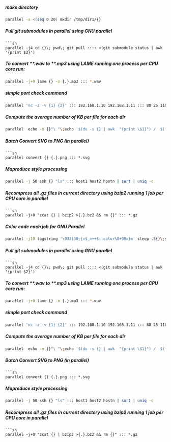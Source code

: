 ##### make directory
```sh
parallel -a <(seq 0 20) mkdir /tmp/dir1/{}
```

##### Pull git submodules in parallel using GNU parallel
```
```sh
parallel -j4 cd {}\; pwd\; git pull :::: <(git submodule status | awk '{print $2}')
```

##### To convert **.wav to **.mp3 using LAME running one process per CPU core run:
```sh
parallel -j+0 lame {} -o {.}.mp3 ::: *.wav
```

##### simple port check command
```sh
parallel 'nc -z -v {1} {2}' ::: 192.168.1.10 192.168.1.11 ::: 80 25 110
```

##### Compute the average number of KB per file for each dir
```sh
parallel  echo -n {}"\ "\;echo '$(du -s {} | awk  "{print \$1}") /  $(find {} | wc -l)' \| bc -l ::: *
```

##### Batch Convert SVG to PNG (in parallel)
```
```sh
parallel convert {} {.}.png ::: *.svg
```

##### Mapreduce style processing
```sh
parallel -j 50 ssh {} "ls" ::: host1 host2 hostn | sort | uniq -c
```

##### Recompress all .gz files in current directory using bzip2 running 1 job per CPU core in parallel
```
```sh
parallel -j+0 "zcat {} | bzip2 >{.}.bz2 && rm {}" ::: *.gz
```

##### Color code each job for GNU Parallel
```sh
parallel -j10 tagstring '\033[30;{=$_=++$::color%8+90=}m' sleep .3{}\;seq {} ::: {1..10}
```

##### Pull git submodules in parallel using GNU parallel
```
```sh
parallel -j4 cd {}\; pwd\; git pull :::: <(git submodule status | awk '{print $2}')
```

##### To convert **.wav to **.mp3 using LAME running one process per CPU core run:
```sh
parallel -j+0 lame {} -o {.}.mp3 ::: *.wav
```

##### simple port check command
```sh
parallel 'nc -z -v {1} {2}' ::: 192.168.1.10 192.168.1.11 ::: 80 25 110
```

##### Compute the average number of KB per file for each dir
```sh
parallel  echo -n {}"\ "\;echo '$(du -s {} | awk  "{print \$1}") /  $(find {} | wc -l)' \| bc -l ::: *
```

##### Batch Convert SVG to PNG (in parallel)
```
```sh
parallel convert {} {.}.png ::: *.svg
```

##### Mapreduce style processing
```sh
parallel -j 50 ssh {} "ls" ::: host1 host2 hostn | sort | uniq -c
```

##### Recompress all .gz files in current directory using bzip2 running 1 job per CPU core in parallel
```
```sh
parallel -j+0 "zcat {} | bzip2 >{.}.bz2 && rm {}" ::: *.gz
```
